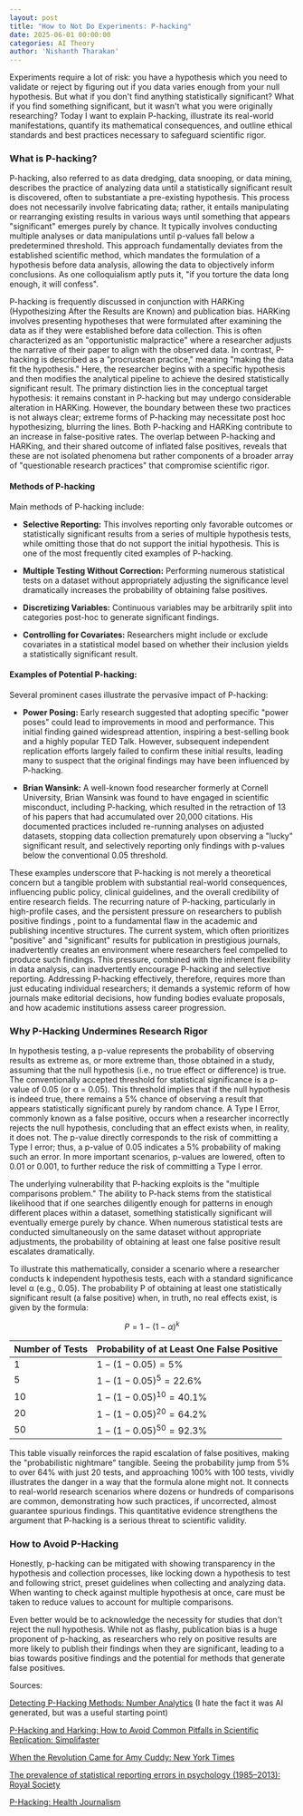 ```yaml
---
layout: post
title: "How to Not Do Experiments: P-hacking"
date: 2025-06-01 00:00:00
categories: AI Theory
author: 'Nishanth Tharakan'
---
```


<script type="text/x-mathjax-config">
MathJax.Hub.Config({
tex2jax: {
inlineMath: [ ['$','$'], ["\$$","\$$"] ],
processEscapes: true
}
});
</script>

<script type="text/javascript" charset="utf-8"
src="https://cdn.mathjax.org/mathjax/latest/MathJax.js?config=TeX-AMS-MML_HTMLorMML,
https://vincenttam.github.io/javascripts/MathJaxLocal.js"></script>


Experiments require a lot of risk: you have a hypothesis which you need to validate or reject by figuring out if you data varies enough from your null hypothesis. But what if you don't find anything statistically significant? What if you find something significant, but it wasn't what you were originally researching? Today I want to explain P-hacking, illustrate its real-world manifestations, quantify its mathematical consequences, and outline ethical standards and best practices necessary to safeguard scientific rigor.

### What is P-hacking?

P-hacking, also referred to as data dredging, data snooping, or data mining, describes the practice of analyzing data until a statistically significant result is discovered, often to substantiate a pre-existing hypothesis.  This process does not necessarily involve fabricating data; rather, it entails manipulating or rearranging existing results in various ways until something that appears "significant" emerges purely by chance.  It typically involves conducting multiple analyses or data manipulations until p-values fall below a predetermined threshold. This approach fundamentally deviates from the established scientific method, which mandates the formulation of a hypothesis before data analysis, allowing the data to objectively inform conclusions. As one colloquialism aptly puts it, "if you torture the data long enough, it will confess".

P-hacking is frequently discussed in conjunction with HARKing (Hypothesizing After the Results are Known) and publication bias. HARKing involves presenting hypotheses that were formulated after examining the data as if they were established before data collection. This is often characterized as an "opportunistic malpractice" where a researcher adjusts the narrative of their paper to align with the observed data. In contrast, P-hacking is described as a "procrustean practice," meaning "making the data fit the hypothesis." Here, the researcher begins with a specific hypothesis and then modifies the analytical pipeline to achieve the desired statistically significant result. The primary distinction lies in the conceptual target hypothesis: it remains constant in P-hacking but may undergo considerable alteration in HARKing. However, the boundary between these two practices is not always clear; extreme forms of P-hacking may necessitate post hoc hypothesizing, blurring the lines. Both P-hacking and HARKing contribute to an increase in false-positive rates. The overlap between P-hacking and HARKing, and their shared outcome of inflated false positives, reveals that these are not isolated phenomena but rather components of a broader array of "questionable research practices" that compromise scientific rigor.

#### Methods of P-hacking

Main methods of P-hacking include:

- **Selective Reporting:** This involves reporting only favorable outcomes or statistically significant results from a series of multiple hypothesis tests, while omitting those that do not support the initial hypothesis. This is one of the most frequently cited examples of P-hacking.

- **Multiple Testing Without Correction:** Performing numerous statistical tests on a dataset without appropriately adjusting the significance level dramatically increases the probability of obtaining false positives.

- **Discretizing Variables:** Continuous variables may be arbitrarily split into categories post-hoc to generate significant findings.

- **Controlling for Covariates:** Researchers might include or exclude covariates in a statistical model based on whether their inclusion yields a statistically significant result.

#### Examples of Potential P-hacking:

Several prominent cases illustrate the pervasive impact of P-hacking:

- **Power Posing:** Early research suggested that adopting specific "power poses" could lead to improvements in mood and performance. This initial finding gained widespread attention, inspiring a best-selling book and a highly popular TED Talk. However, subsequent independent replication efforts largely failed to confirm these initial results, leading many to suspect that the original findings may have been influenced by P-hacking.

- **Brian Wansink:** A well-known food researcher formerly at Cornell University, Brian Wansink was found to have engaged in scientific misconduct, including P-hacking, which resulted in the retraction of 13 of his papers that had accumulated over 20,000 citations. His documented practices included re-running analyses on adjusted datasets, stopping data collection prematurely upon observing a "lucky" significant result, and selectively reporting only findings with p-values below the conventional 0.05 threshold.

These examples underscore that P-hacking is not merely a theoretical concern but a tangible problem with substantial real-world consequences, influencing public policy, clinical guidelines, and the overall credibility of entire research fields. The recurring nature of P-hacking, particularly in high-profile cases, and the persistent pressure on researchers to publish positive findings , point to a fundamental flaw in the academic and publishing incentive structures. The current system, which often prioritizes "positive" and "significant" results for publication in prestigious journals, inadvertently creates an environment where researchers feel compelled to produce such findings. This pressure, combined with the inherent flexibility in data analysis, can inadvertently encourage P-hacking and selective reporting. Addressing P-hacking effectively, therefore, requires more than just educating individual researchers; it demands a systemic reform of how journals make editorial decisions, how funding bodies evaluate proposals, and how academic institutions assess career progression.

### Why P-Hacking Undermines Research Rigor

In hypothesis testing, a p-value represents the probability of observing results as extreme as, or more extreme than, those obtained in a study, assuming that the null hypothesis (i.e., no true effect or difference) is true. The conventionally accepted threshold for statistical significance is a p-value of 0.05 (or α = 0.05). This threshold implies that if the null hypothesis is indeed true, there remains a 5% chance of observing a result that appears statistically significant purely by random chance. A Type I Error, commonly known as a false positive, occurs when a researcher incorrectly rejects the null hypothesis, concluding that an effect exists when, in reality, it does not. The p-value directly corresponds to the risk of committing a Type I error; thus, a p-value of 0.05 indicates a 5% probability of making such an error. In more important scenarios, p-values are lowered, often to 0.01 or 0.001, to further reduce the risk of committing a Type I error.

The underlying vulnerability that P-hacking exploits is the "multiple comparisons problem." The ability to P-hack stems from the statistical likelihood that if one searches diligently enough for patterns in enough different places within a dataset, something statistically significant will eventually emerge purely by chance. When numerous statistical tests are conducted simultaneously on the same dataset without appropriate adjustments, the probability of obtaining at least one false positive result escalates dramatically. 

To illustrate this mathematically, consider a scenario where a researcher conducts k independent hypothesis tests, each with a standard significance level α (e.g., 0.05). The probability P of obtaining at least one statistically significant result (a false positive) when, in truth, no real effects exist, is given by the formula:

$$ P = 1 - (1 - \alpha)^k $$

|Number of Tests|Probability of at Least One False Positive|
|---|---|
|1|$1 - (1 - 0.05) = 5\%$|
|5|$1 - (1 - 0.05)^5 = 22.6\%$|
|10|$1 - (1 - 0.05)^{10} = 40.1\%$|
|20|$1 - (1 - 0.05)^{20} = 64.2\%$|
|50|$1 - (1 - 0.05)^{50} = 92.3\%$|

This table visually reinforces the rapid escalation of false positives, making the "probabilistic nightmare" tangible. Seeing the probability jump from 5% to over 64% with just 20 tests, and approaching 100% with 100 tests, vividly illustrates the danger in a way that the formula alone might not. It connects to real-world research scenarios where dozens or hundreds of comparisons are common, demonstrating how such practices, if uncorrected, almost guarantee spurious findings. This quantitative evidence strengthens the argument that P-hacking is a serious threat to scientific validity.

### How to Avoid P-Hacking

Honestly, p-hacking can be mitigated with showing transparency in the hypothesis and collection processes, like locking down a hypothesis to test and following strict, preset guidelines when collecting and analyzing data. When wanting to check against multiple hypothesis at once, care must be taken to 
reduce values to account for multiple comparisons.

Even better would be to acknowledge the necessity for 
studies that don't reject the null hypothesis. While not as flashy, publication bias is a huge proponent of p-hacking, as researchers who rely on positive results are more likely to publish their findings when they are significant, leading to a bias towards positive findings and the potential for methods that generate false positives.

Sources:


[Detecting P-Hacking Methods: Number Analytics](https://www.numberanalytics.com/blog/detecting-p-hacking-methods) (I hate the fact it was AI generated, but was a useful starting point)

[P-Hacking and Harking: How to Avoid Common Pitfalls in Scientific Replication: Simplifaster](https://simplifaster.com/articles/p-hacking-harking-scientific-replication/)

[When the Revolution Came for Amy Cuddy: New York Times](https://www.nytimes.com/2017/10/18/magazine/when-the-revolution-came-for-amy-cuddy.html)

[The prevalence of statistical reporting errors in psychology (1985–2013): Royal Society](https://royalsocietypublishing.org/doi/10.1098/rsos.220346)

[P-Hacking: Health Journalism](https://healthjournalism.org/glossary-terms/p-hacking/)

